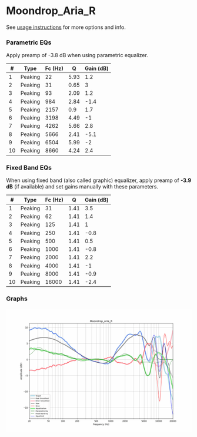 # Moondrop_Aria_R
See [usage instructions](https://github.com/jaakkopasanen/AutoEq#usage) for more options and info.

### Parametric EQs
Apply preamp of -3.8 dB when using parametric equalizer.

|   # | Type    |   Fc (Hz) |    Q |   Gain (dB) |
|-----|---------|-----------|------|-------------|
|   1 | Peaking |        22 | 5.93 |         1.2 |
|   2 | Peaking |        31 | 0.65 |         3   |
|   3 | Peaking |        93 | 2.09 |         1.2 |
|   4 | Peaking |       984 | 2.84 |        -1.4 |
|   5 | Peaking |      2157 | 0.9  |         1.7 |
|   6 | Peaking |      3198 | 4.49 |        -1   |
|   7 | Peaking |      4262 | 5.66 |         2.8 |
|   8 | Peaking |      5666 | 2.41 |        -5.1 |
|   9 | Peaking |      6504 | 5.99 |        -2   |
|  10 | Peaking |      8660 | 4.24 |         2.4 |

### Fixed Band EQs
When using fixed band (also called graphic) equalizer, apply preamp of **-3.9 dB** (if available) and set gains manually with these parameters.

|   # | Type    |   Fc (Hz) |    Q |   Gain (dB) |
|-----|---------|-----------|------|-------------|
|   1 | Peaking |        31 | 1.41 |         3.5 |
|   2 | Peaking |        62 | 1.41 |         1.4 |
|   3 | Peaking |       125 | 1.41 |         1   |
|   4 | Peaking |       250 | 1.41 |        -0.8 |
|   5 | Peaking |       500 | 1.41 |         0.5 |
|   6 | Peaking |      1000 | 1.41 |        -0.8 |
|   7 | Peaking |      2000 | 1.41 |         2.2 |
|   8 | Peaking |      4000 | 1.41 |        -1   |
|   9 | Peaking |      8000 | 1.41 |        -0.9 |
|  10 | Peaking |     16000 | 1.41 |        -2.4 |

### Graphs
![](./Moondrop_Aria_R.png)
